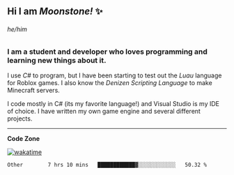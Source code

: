 
<!--
**MoonstoneStudios/MoonstoneStudios** is a ✨ _special_ ✨ repository because its `README.md` (this file) appears on your GitHub profile.

Here are some ideas to get you started:

- 🔭 I’m currently working on ...
- 🌱 I’m currently learning ...
- 👯 I’m looking to collaborate on ...
- 🤔 I’m looking for help with ...
- 💬 Ask me about ...
- 📫 How to reach me: ...
- 😄 Pronouns: ...
- ⚡ Fun fact: ...
-->

## Hi I am _Moonstone!_  ✨
###### he/him
### I am a student and developer who loves programming and learning new things about it.

I use _C#_ to program, but I have been starting to test out the _Luau_ language for Roblox games.
I also know the _Denizen Scripting Language_ to make Minecraft servers.

I code mostly in C# (its my favorite language!) and Visual Studio is my IDE of choice. I have written my own game engine and several different projects.

---

**Code Zone**


[![wakatime](https://wakatime.com/badge/user/35c755da-7226-42ef-89f9-892c03fbcf7e.svg?style=for-the-badge)](https://wakatime.com/@35c755da-7226-42ef-89f9-892c03fbcf7e)
<!--START_SECTION:waka-->

```text
Other        7 hrs 10 mins   ████████████▓░░░░░░░░░░░░   50.32 %
```

<!--END_SECTION:waka-->

